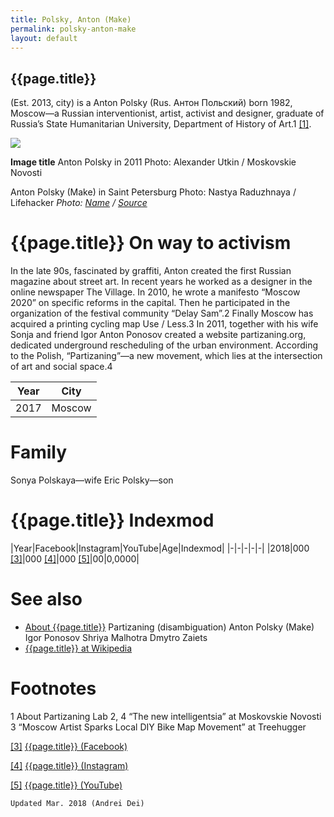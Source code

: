 ```yaml
---
title: Polsky, Anton (Make)
permalink: polsky-anton-make
layout: default
---
```


## {{page.title}}

(Est. 2013, city) is a Anton Polsky (Rus. Антон Польский) born 1982, Moscow—a Russian interventionist, artist, activist and designer, graduate of Russia’s State Humanitarian University, Department of History of Art.1 <span id="a1">[\[1\]](#f1)</span>.

![](/encyclopedia/images/image-name.jpg)

**Image title**
Anton Polsky in 2011
Photo: Alexander Utkin / Moskovskie Novosti

Anton Polsky (Make) in Saint Petersburg
Photo: Nastya Raduzhnaya / Lifehacker
*Photo: [Name](index) / [Source](index)*

# {{page.title}} On way to activism
In the late 90s, fascinated by graffiti, Anton created the first Russian magazine about street art. In recent years he worked as a designer in the online newspaper The Village. In 2010, he wrote a manifesto “Moscow 2020” on specific reforms in the capital. Then he participated in the organization of the festival community “Delay Sam”.2 Finally Moscow has acquired a printing cycling map Use / Less.3 In 2011, together with his wife Sonja and friend Igor Anton Ponosov created a website partizaning.org, dedicated underground rescheduling of the urban environment. According to the Polish, “Partizaning”—a new movement, which lies at the intersection of art and social space.4


|Year|City|
|-|-|
|2017|Moscow|

# Family
Sonya Polskaya—wife
Eric Polsky—son

# {{page.title}} Indexmod

|Year|Facebook|Instagram|YouTube|Age|Indexmod|
|-|-|-|-|-|
|2018|000 <span id="a3">[\[3\]](#f3)</span>|000 <span id="a4">[\[4\]](#f4)</span>|000 <span id="a5">[\[5\]](#f5)</span>|00|0,0000|


# See also

+ [About {{page.title}}](index)
Partizaning (disambiguation)
Anton Polsky (Make)
Igor Ponosov
Shriya Malhotra
Dmytro Zaiets
+ [{{page.title}} at Wikipedia](index)

# Footnotes

1 About Partizaning Lab
2, 4 “The new intelligentsia” at Moskovskie Novosti
3 “Moscow Artist Sparks Local DIY Bike Map Movement” at Treehugger

[[3]](#a3) <span id="f3"></span> [{{page.title}} (Facebook)](index)

[[4]](#a4) <span id="f4"></span> [{{page.title}} (Instagram)](index)

[[5]](#a5) <span id="f5"></span> [{{page.title}} (YouTube)](index)

`Updated Mar. 2018 (Andrei Dei)`
